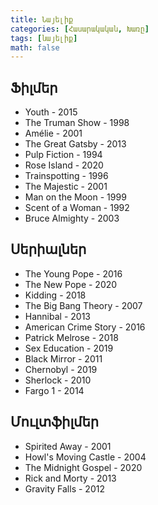 ```yaml
---
title: Նայելիք
categories: [Հասարակական, Խառը]
tags: [նայելիք]
math: false
---
```


## Ֆիլմեր

- Youth - 2015
- The Truman Show - 1998
- Amélie - 2001
- The Great Gatsby - 2013
- Pulp Fiction - 1994
- Rose Island - 2020
- Trainspotting - 1996
- The Majestic - 2001
- Man on the Moon - 1999
- Scent of a Woman - 1992
- Bruce Almighty - 2003

## Սերիալներ

- The Young Pope - 2016
- The New Pope - 2020
- Kidding - 2018
- The Big Bang Theory - 2007
- Hannibal - 2013
- American Crime Story - 2016
- Patrick Melrose - 2018
- Sex Education - 2019
- Black Mirror - 2011
- Chernobyl - 2019
- Sherlock - 2010
- Fargo 1 - 2014

## Մուլտֆիլմեր

- Spirited Away - 2001
- Howl's Moving Castle - 2004
- The Midnight Gospel - 2020
- Rick and Morty - 2013
- Gravity Falls - 2012
